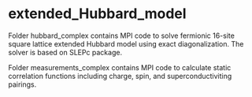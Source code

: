 # extended_Hubbard_model

Folder hubbard_complex contains MPI code to solve fermionic 16-site square lattice extended Hubbard model using exact diagonalization. The solver is based on SLEPc package.

Folder measurements_complex contains MPI code to calculate static correlation functions including charge, spin, and superconductiviting pairings.

